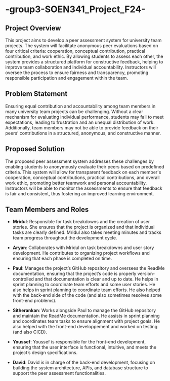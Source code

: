 # -group3-SOEN341_Project_F24-

## Project Overview

This project aims to develop a peer assessment system for university team projects. The system will facilitate anonymous peer evaluations based on four critical criteria: cooperation, conceptual contribution, practical contribution, and work ethic. By allowing students to assess each other, the system provides a structured platform for constructive feedback, helping to improve team collaboration and individual accountability. Instructors will oversee the process to ensure fairness and transparency, promoting responsible participation and engagement within the team.

## Problem Statement

Ensuring equal contribution and accountability among team members in many university team projects can be challenging. Without a clear mechanism for evaluating individual performance, students may fail to meet expectations, leading to frustration and an unequal distribution of work. Additionally, team members may not be able to provide feedback on their peers’ contributions in a structured, anonymous, and constructive manner.

## Proposed Solution

The proposed peer assessment system addresses these challenges by enabling students to anonymously evaluate their peers based on predefined criteria. This system will allow for transparent feedback on each member's cooperation, conceptual contributions, practical contributions, and overall work ethic, promoting better teamwork and personal accountability. Instructors will be able to monitor the assessments to ensure that feedback is fair and consistent, thus fostering an improved learning environment.

## Team Members and Roles

- **Mridul**:
  Responsible for task breakdowns and the creation of user stories. She ensures that the project is organized and that individual tasks are clearly defined. Mridul also takes meeting minutes and tracks team progress throughout the development cycle.
  
- **Aryan**:
  Collaborates with Mridul on task breakdowns and user story development. He contributes to organizing project workflows and ensuring that each phase is completed on time.

- **Paul**:
  Manages the project’s GitHub repository and oversees the ReadMe documentation, ensuring that the project’s code is properly version-controlled and that documentation is clear and up to date. He helps in sprint planning to coordinate team efforts and some user stories. He also helps in sprint planning to coordinate team efforts. He also helped with the back-end side of the code (and also sometimes resolves some front-end problems).

- **Sitherankan**:
  Works alongside Paul to manage the GitHub repository and maintain the ReadMe documentation. He assists in sprint planning and coordinates team tasks to ensure alignment with project goals. He also helped with the front-end developpement and worked on testing (and also CICD).

- **Youssef**:
  Youssef is responsible for the front-end development, ensuring that the user interface is functional, intuitive, and meets the project’s design specifications.

- **David**:
  David is in charge of the back-end development, focusing on building the system architecture, APIs, and database structure to support the peer assessment functionalities.



